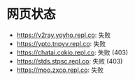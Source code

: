 # 网页状态
- https://v2ray.yoyho.repl.co: 失败
- https://ypto.tnpyv.repl.co: 失败
- https://chatai.cokio.repl.co: 失败 (403)
- https://stds.stpsc.repl.co: 失败 (403)
- https://moo.zxco.repl.co: 失败
